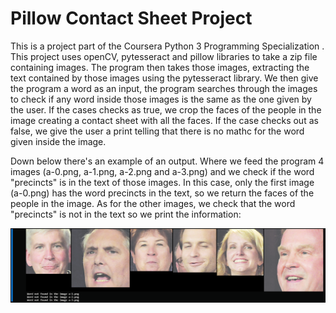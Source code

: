# Pillow Contact Sheet Project

This is a project part of the Coursera Python 3 Programming Specialization . This project uses openCV, pytesseract and pillow libraries to take a zip file containing images. The program then takes those images, extracting the text contained by those images using the pytesseract library. We then give the program a word as an input, the program searches through the images to check if any word inside those images is the same as the one given by the user. If the cases checks as true, we crop the faces of the people in the image creating a contact sheet with all the faces. If the case checks out as false, we give the user a print telling that there is no mathc for the word given inside the image.

Down below there's an example of an output. Where we feed the program 4 images (a-0.png, a-1.png, a-2.png and a-3.png) and we check if the word "precincts" is in the text of those images. In this case, only the first image (a-0.png) has the word precincts in the text, so we return the faces of the people in the image. As for the other images, we check that the word "precincts" is not in the text so we print the information:

![Screenshot](output_image.png)
